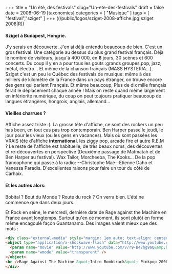 +++
title = "Un été, des festivals"
slug="Un-ete-des-festivals"
draft = false
date = 2008-06-19
[taxonomies]
categories = [ "Musique" ]
tags = [ "festival","sziget" ]
+++
((/public/logos/sziget-2008-affiche.jpg|sziget 2008|R))
#### Sziget à Budapest, Hongrie.
J'y serais en découverte. J'en ai déjà entendu beaucoup de bien.
C'est un gros festival. Une catégorie au dessus du plus grand festival français.
Déjà le nombre de visiteurs, jusqu'à 400 000, en __6__ jours, 30 scènes et 600 concerts.
Du coup il y en a pour tous les gouts :grands groupes,pop, jazz, métal, électro...
Et même de la chanson français (MASS HYSTERIA...). Sziget c'est un peu le Québec des festivals de musique: même à des milliers de kilomètre de la France dans un pays étranger, on trouve encore des gens qui parlent Français. Et même beaucoup, Plus de dix mille français ferait le déplacement chaque année !
Mais on reste quand même largement en infériorité numérique, du coup on peut toujours pratiquer beaucoup de langues étrangères, hongrois, anglais, allemand...

#### Vieilles charrues ?
Affiche assez triste :(. La grosse tête d'affiche, ce sont des rockers un peu has been, en tout cas pas trop contemporain. Ben Harper passe le jeudi, le jour pour les vieux (ou les gens en vacances).
Mais où sont passées les VRAIS tête d'affiche __international__, les ziggy pop, arcade fire et autre R.E.M ?
Le reste de l'affiche est habituelle, de très beaux noms, des découvertes et re-découvertes en perspective (Deuxième passage de Matmatah et de Ben Harper au festival). Wax Tailor, Morcheeba, The Kooks...
De la pop francophone qui passe à la radio: --Christophe Maé--Etienne Daho et Vanessa Paradis.
D'excellentes raisons pour faire un tour du côté de Carhaix.

#### Et les autres alors:
Bobital ?
Bout du Monde ?
Route du rock ?
On verra bien. L'été ne commence que dans deux jours.

Et Rock en seine, le mercredi, dernière date de Rage against the Machine en France avant longtemps.
Surtout qu'en ce moment, ils sont plutôt en forme même encagoulé façon Guantanamo. Des images valent mieux que des mots :

```html
<div class="external-media" style="margin: 1em auto; text-align: center;">
<object type="application/x-shockwave-flash" data="http://www.youtube.com/v/r9-B47hg9aQ&amp;hl=en" width="425" height="350">
  <param name="movie" value="http://www.youtube.com/v/r9-B47hg9aQ&amp;hl=en" />
  <param name="wmode" value="transparent" />
</object>
<br />Rage Against The Machine &quot;Intro Bombtrack&quot; Pinkpop 2008
</div>
```